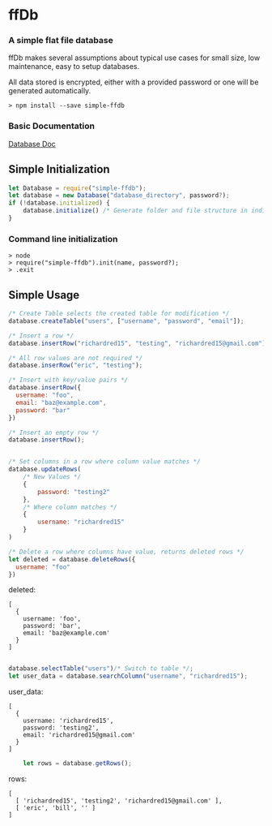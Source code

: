 # ffDb

### A simple flat file database

ffDb makes several assumptions about typical use cases for small size, low maintenance, easy to setup databases.

All data stored is encrypted, either with a provided password or one will be generated automatically.

```
> npm install --save simple-ffdb
```

### Basic Documentation
[Database Doc](https://richard.works/projects/ffDb/doc/Database.html)

## Simple Initialization

```javascript
let Database = require("simple-ffdb");
let database = new Database("database_directory", password?);
if (!database.initialized) {
    database.initialize() /* Generate folder and file structure in indicated directory */;
}
```

### Command line initialization

```
> node
> require("simple-ffdb").init(name, password?);
> .exit
```

## Simple Usage

```javascript
/* Create Table selects the created table for modification */
database.createTable("users", ["username", "password", "email"]);

/* Insert a row */
database.insertRow("richardred15", "testing", "richardred15@gmail.com");

/* All row values are not required */
database.inserRow("eric", "testing"); 

/* Insert with key/value pairs */
database.insertRow({
  username: "foo",
  email: "baz@example.com",
  password: "bar"
})

/* Insert an empty row */
database.insertRow();


/* Set columns in a row where column value matches */
database.updateRows(
    /* New Values */
    {
        password: "testing2"
    },
    /* Where column matches */
    {
        username: "richardred15"
    }
)

/* Delete a row where columns have value, returns deleted rows */
let deleted = database.deleteRows({
  username: "foo"
})
```
deleted:
```
[
  {
    username: 'foo',
    password: 'bar',
    email: 'baz@example.com'
  }
]
```
```javascript

database.selectTable("users")/* Switch to table */;
let user_data = database.searchColumn("username", "richardred15");
```
user_data:
```
[
  {
    username: 'richardred15',
    password: 'testing2',
    email: 'richardred15@gmail.com'
  }
]
```

```javascript
    let rows = database.getRows();
```

rows:
```
[
  [ 'richardred15', 'testing2', 'richardred15@gmail.com' ],
  [ 'eric', 'bill', '' ]
]
```